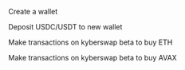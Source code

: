 Create a wallet

Deposit USDC/USDT to new wallet 

Make transactions on kyberswap beta to buy ETH

Make transactions on kyberswap beta to buy AVAX
